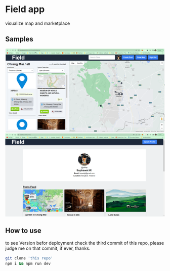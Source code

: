 # Field app

visualize map and marketplace

## Samples

![sample1](</public/img/Screenshot%20(80)%201.png>)
![sample1](</public/img/Screenshot%20(63)%201.png>)

## How to use

to see Version befor deployment check the third commit of this repo, please judge me on that commit, if ever, thanks.

```bash
git clone 'this repo'
npm i && npm run dev
```
